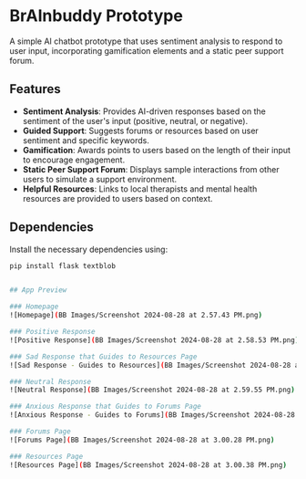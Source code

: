# BrAInbuddy Prototype

A simple AI chatbot prototype that uses sentiment analysis to respond to user input, incorporating gamification elements and a static peer support forum.

## Features

- **Sentiment Analysis**: Provides AI-driven responses based on the sentiment of the user's input (positive, neutral, or negative).
- **Guided Support**: Suggests forums or resources based on user sentiment and specific keywords.
- **Gamification**: Awards points to users based on the length of their input to encourage engagement.
- **Static Peer Support Forum**: Displays sample interactions from other users to simulate a support environment.
- **Helpful Resources**: Links to local therapists and mental health resources are provided to users based on context.

## Dependencies

Install the necessary dependencies using:

```bash
pip install flask textblob


## App Preview

### Homepage
![Homepage](BB Images/Screenshot 2024-08-28 at 2.57.43 PM.png)

### Positive Response
![Positive Response](BB Images/Screenshot 2024-08-28 at 2.58.53 PM.png)

### Sad Response that Guides to Resources Page
![Sad Response - Guides to Resources](BB Images/Screenshot 2024-08-28 at 2.59.16 PM.png)

### Neutral Response
![Neutral Response](BB Images/Screenshot 2024-08-28 at 2.59.55 PM.png)

### Anxious Response that Guides to Forums Page
![Anxious Response - Guides to Forums](BB Images/Screenshot 2024-08-28 at 3.00.21 PM.png)

### Forums Page
![Forums Page](BB Images/Screenshot 2024-08-28 at 3.00.28 PM.png)

### Resources Page
![Resources Page](BB Images/Screenshot 2024-08-28 at 3.00.38 PM.png)
